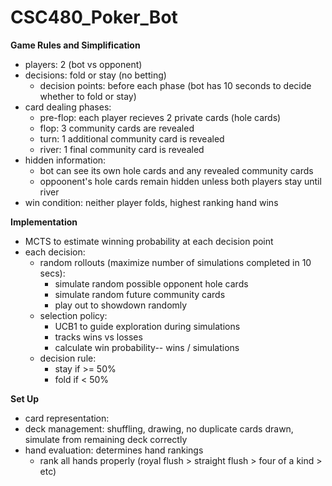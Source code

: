 # CSC480_Poker_Bot


**Game Rules and Simplification**
- players: 2 (bot vs opponent)
- decisions: fold or stay (no betting)
  - decision points: before each phase (bot has 10 seconds to decide whether to fold or stay) 
- card dealing phases:
  - pre-flop: each player recieves 2 private cards (hole cards)
  - flop: 3 community cards are revealed
  - turn: 1 additional community card is revealed
  - river: 1 final community card is revealed
- hidden information:
  - bot can see its own hole cards and any revealed community cards
  - oppoonent's hole cards remain hidden unless both players stay until river
- win condition: neither player folds, highest ranking hand wins


**Implementation** 
- MCTS to estimate winning probability at each decision point
- each decision:
  - random rollouts (maximize number of simulations completed in 10 secs):
    - simulate random possible opponent hole cards
    - simulate random future community cards
    - play out to showdown randomly
  - selection policy:
    - UCB1 to guide exploration during simulations
    - tracks wins vs losses
    - calculate win probability-- wins / simulations
  - decision rule:
    - stay if >= 50%
    - fold if < 50%


**Set Up**
- card representation:
- deck management: shuffling, drawing, no duplicate cards drawn, simulate from remaining deck correctly
- hand evaluation: determines hand rankings
  - rank all hands properly (royal flush > straight flush > four of a kind > etc)
